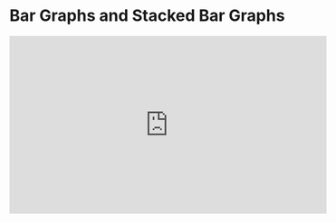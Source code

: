 # Bar Graphs and Stacked Bar Graphs

<iframe width="560" height="315" src="https://www.youtube.com/embed/h7PSuTda0ew" title="YouTube video player" frameborder="0" allow="accelerometer; autoplay; clipboard-write; encrypted-media; gyroscope; picture-in-picture" allowfullscreen></iframe>